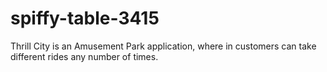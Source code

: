 # spiffy-table-3415

Thrill City is an Amusement Park application, where in customers can take different rides any number of times.
